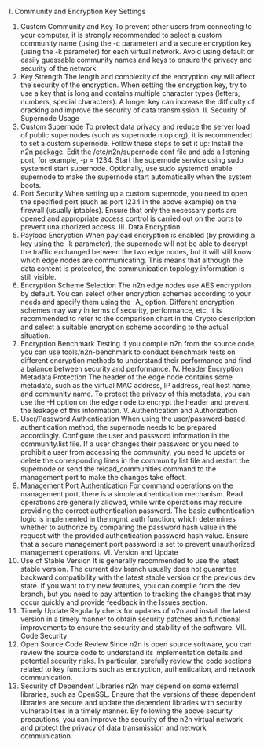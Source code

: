 I. Community and Encryption Key Settings
1. Custom Community and Key
To prevent other users from connecting to your computer, it is strongly recommended to select a custom community name (using the -c parameter) and a secure encryption key (using the -k parameter) for each virtual network. Avoid using default or easily guessable community names and keys to ensure the privacy and security of the network.
2. Key Strength
The length and complexity of the encryption key will affect the security of the encryption. When setting the encryption key, try to use a key that is long and contains multiple character types (letters, numbers, special characters). A longer key can increase the difficulty of cracking and improve the security of data transmission.
II. Security of Supernode Usage
1. Custom Supernode
To protect data privacy and reduce the server load of public supernodes (such as supernode.ntop.org), it is recommended to set a custom supernode. Follow these steps to set it up:
Install the n2n package.
Edit the /etc/n2n/supernode.conf file and add a listening port, for example, -p = 1234.
Start the supernode service using sudo systemctl start supernode.
Optionally, use sudo systemctl enable supernode to make the supernode start automatically when the system boots.
2. Port Security
When setting up a custom supernode, you need to open the specified port (such as port 1234 in the above example) on the firewall (usually iptables). Ensure that only the necessary ports are opened and appropriate access control is carried out on the ports to prevent unauthorized access.
III. Data Encryption
1. Payload Encryption
When payload encryption is enabled (by providing a key using the -k parameter), the supernode will not be able to decrypt the traffic exchanged between the two edge nodes, but it will still know which edge nodes are communicating. This means that although the data content is protected, the communication topology information is still visible.
2. Encryption Scheme Selection
The n2n edge nodes use AES encryption by default. You can select other encryption schemes according to your needs and specify them using the -A_ option. Different encryption schemes may vary in terms of security, performance, etc. It is recommended to refer to the comparison chart in the Crypto description and select a suitable encryption scheme according to the actual situation.
3. Encryption Benchmark Testing
If you compile n2n from the source code, you can use tools/n2n-benchmark to conduct benchmark tests on different encryption methods to understand their performance and find a balance between security and performance.
IV. Header Encryption
Metadata Protection
The header of the edge node contains some metadata, such as the virtual MAC address, IP address, real host name, and community name. To protect the privacy of this metadata, you can use the -H option on the edge node to encrypt the header and prevent the leakage of this information.
V. Authentication and Authorization
1. User/Password Authentication
When using the user/password-based authentication method, the supernode needs to be prepared accordingly. Configure the user and password information in the community.list file. If a user changes their password or you need to prohibit a user from accessing the community, you need to update or delete the corresponding lines in the community.list file and restart the supernode or send the reload_communities command to the management port to make the changes take effect.
2. Management Port Authentication
For command operations on the management port, there is a simple authentication mechanism. Read operations are generally allowed, while write operations may require providing the correct authentication password. The basic authentication logic is implemented in the mgmt_auth function, which determines whether to authorize by comparing the password hash value in the request with the provided authentication password hash value. Ensure that a secure management port password is set to prevent unauthorized management operations.
VI. Version and Update
1. Use of Stable Version
It is generally recommended to use the latest stable version. The current dev branch usually does not guarantee backward compatibility with the latest stable version or the previous dev state. If you want to try new features, you can compile from the dev branch, but you need to pay attention to tracking the changes that may occur quickly and provide feedback in the Issues section.
2. Timely Update
Regularly check for updates of n2n and install the latest version in a timely manner to obtain security patches and functional improvements to ensure the security and stability of the software.
VII. Code Security
1. Open Source Code Review
Since n2n is open source software, you can review the source code to understand its implementation details and potential security risks. In particular, carefully review the code sections related to key functions such as encryption, authentication, and network communication.
2. Security of Dependent Libraries
n2n may depend on some external libraries, such as OpenSSL. Ensure that the versions of these dependent libraries are secure and update the dependent libraries with security vulnerabilities in a timely manner.
By following the above security precautions, you can improve the security of the n2n virtual network and protect the privacy of data transmission and network communication.